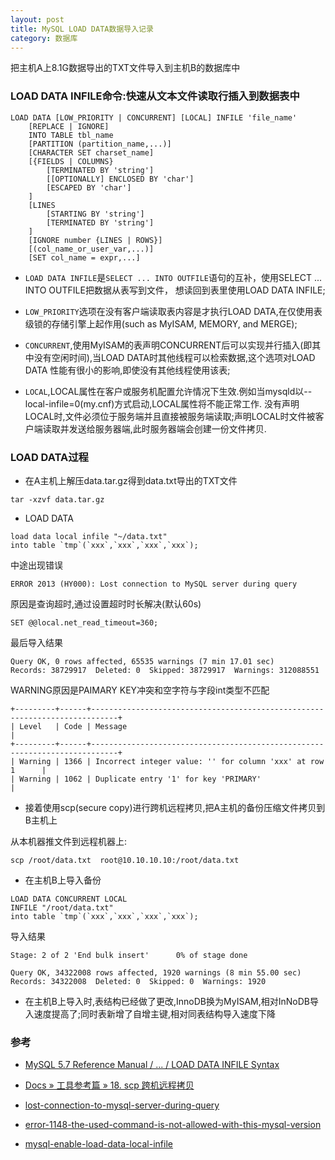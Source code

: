 ```yaml
---
layout: post
title: MySQL LOAD DATA数据导入记录
category: 数据库
---
```


把主机A上8.1G数据导出的TXT文件导入到主机B的数据库中

### LOAD DATA INFILE命令:快速从文本文件读取行插入到数据表中

```
LOAD DATA [LOW_PRIORITY | CONCURRENT] [LOCAL] INFILE 'file_name'
    [REPLACE | IGNORE]
    INTO TABLE tbl_name
    [PARTITION (partition_name,...)]
    [CHARACTER SET charset_name]
    [{FIELDS | COLUMNS}
        [TERMINATED BY 'string']
        [[OPTIONALLY] ENCLOSED BY 'char']
        [ESCAPED BY 'char']
    ]
    [LINES
        [STARTING BY 'string']
        [TERMINATED BY 'string']
    ]
    [IGNORE number {LINES | ROWS}]
    [(col_name_or_user_var,...)]
    [SET col_name = expr,...]
```

 - `LOAD DATA INFILE`是`SELECT ... INTO OUTFILE`语句的互补，使用SELECT ... INTO OUTFILE把数据从表写到文件，
 想读回到表里使用LOAD DATA INFILE;

 - `LOW_PRIORITY`选项在没有客户端读取表内容是才执行LOAD DATA,在仅使用表级锁的存储引擎上起作用(such as MyISAM, MEMORY, and MERGE);

 - `CONCURRENT`,使用MyISAM的表声明CONCURRENT后可以实现并行插入(即其中没有空闲时间),当LOAD DATA时其他线程可以检索数据,这个选项对LOAD DATA
 性能有很小的影响,即使没有其他线程使用该表;

 - `LOCAL`,LOCAL属性在客户或服务机配置允许情况下生效.例如当mysqld以--local-infile=0(my.cnf)方式启动,LOCAL属性将不能正常工作.
 没有声明LOCAL时,文件必须位于服务端并且直接被服务端读取;声明LOCAL时文件被客户端读取并发送给服务器端,此时服务器端会创建一份文件拷贝.


### LOAD DATA过程

 - 在A主机上解压data.tar.gz得到data.txt导出的TXT文件

```
tar -xzvf data.tar.gz
```

 - LOAD DATA

```
load data local infile "~/data.txt"
into table `tmp`(`xxx`,`xxx`,`xxx`,`xxx`);
```

中途出现错误

```
ERROR 2013 (HY000): Lost connection to MySQL server during query
```

原因是查询超时,通过设置超时时长解决(默认60s)

```
SET @@local.net_read_timeout=360;
```

最后导入结果

```
Query OK, 0 rows affected, 65535 warnings (7 min 17.01 sec)
Records: 38729917  Deleted: 0  Skipped: 38729917  Warnings: 312088551
```

WARNING原因是PAIMARY KEY冲突和空字符与字段int类型不匹配

```
+---------+------+----------------------------------------------------------------------------+
| Level   | Code | Message                                                                    |
+---------+------+----------------------------------------------------------------------------+
| Warning | 1366 | Incorrect integer value: '' for column 'xxx' at row 1      |
| Warning | 1062 | Duplicate entry '1' for key 'PRIMARY'                                      |
```

 - 接着使用scp(secure copy)进行跨机远程拷贝,把A主机的备份压缩文件拷贝到B主机上

从本机器推文件到远程机器上:

```
scp /root/data.txt  root@10.10.10.10:/root/data.txt 
```

 - 在主机B上导入备份

 ```
LOAD DATA CONCURRENT LOCAL 
INFILE "/root/data.txt"
into table `tmp`(`xxx`,`xxx`,`xxx`,`xxx`);
 ```

导入结果

```
Stage: 2 of 2 'End bulk insert'      0% of stage done
```

```
Query OK, 34322008 rows affected, 1920 warnings (8 min 55.00 sec)
Records: 34322008  Deleted: 0  Skipped: 0  Warnings: 1920
```

 - 在主机B上导入时,表结构已经做了更改,InnoDB换为MyISAM,相对InNoDB导入速度提高了;同时表新增了自增主键,相对同表结构导入速度下降

### 参考

- [MySQL 5.7 Reference Manual  /  ...  /  LOAD DATA INFILE Syntax](https://dev.mysql.com/doc/refman/5.7/en/load-data.html)

- [Docs » 工具参考篇 » 18. scp 跨机远程拷贝](http://linuxtools-rst.readthedocs.io/zh_CN/latest/tool/scp.html?highlight=scp#scp)

- [lost-connection-to-mysql-server-during-query](http://stackoverflow.com/questions/6516943/lost-connection-to-mysql-server-during-query)

- [error-1148-the-used-command-is-not-allowed-with-this-mysql-version](http://stackoverflow.com/questions/18437689/error-1148-the-used-command-is-not-allowed-with-this-mysql-version)

- [mysql-enable-load-data-local-infile](http://stackoverflow.com/questions/10762239/mysql-enable-load-data-local-infile)